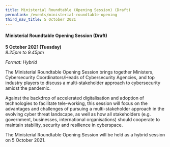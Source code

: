 ```yaml
---
title: Ministerial Roundtable (Opening Session) (Draft)
permalink: /events/ministerial-roundtable-opening
third_nav_title: 5 October 2021
---
```


#### **Ministerial Roundtable Opening Session (Draft)**

**5 October 2021 (Tuesday)**  
*8.25pm to 9.45pm*

*Format: Hybrid*

The Ministerial Roundtable Opening Session brings together Ministers, Cybersecurity Coordinators/Heads of Cybersecurity Agencies, and top industry players to discuss a multi-stakeholder approach to cybersecurity amidst the pandemic.

Against the backdrop of accelerated digitalisation and adoption of technologies to facilitate tele-working, this session will focus on the advantages and challenges of pursuing a multi-stakeholder approach in the evolving cyber threat landscape, as well as how all stakeholders (e.g. government, businesses, international organisations) should cooperate to maintain stability, security and resilience in cyberspace.

The Ministerial Roundtable Opening Session will be held as a hybrid session on 5 October 2021.